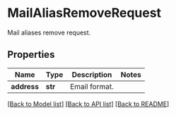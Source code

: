 # MailAliasRemoveRequest

Mail aliases remove request.
## Properties
Name | Type | Description | Notes
------------ | ------------- | ------------- | -------------
**address** | **str** | Email format. | 

[[Back to Model list]](../README.md#documentation-for-models) [[Back to API list]](../README.md#documentation-for-api-endpoints) [[Back to README]](../README.md)


